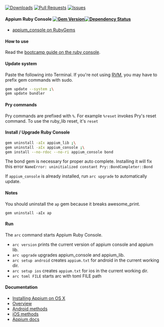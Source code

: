 [![Downloads](https://img.shields.io/gem/dt/appium_console.svg)](https://rubygems.org/gems/appium_console)
[![Pull Requests](http://issuestats.com/github/appium/ruby_console/badge/pr?style=flat)](http://issuestats.com/github/appium/ruby_console)
[![Issues](http://issuestats.com/github/appium/ruby_console/badge/issue?style=flat)](http://issuestats.com/github/appium/ruby_console)
#### Appium Ruby Console [![Gem Version](https://badge.fury.io/rb/appium_console.svg)](http://badge.fury.io/rb/appium_console)[![Dependency Status](https://gemnasium.com/appium/ruby_console.svg)](https://gemnasium.com/appium/ruby_console)

- [appium_console on RubyGems](https://rubygems.org/gems/appium_console)

#### How to use

Read the [bootcamp guide on the ruby console](https://saucelabs.com/resources/appium-bootcamp/appium-bootcamp-2013-chapter-2-the-console).

#### Update system

Paste the following into Terminal. If you're not using [RVM](https://rvm.io/), you may have to prefix gem commands with sudo.

```bash
gem update --system ;\
gem update bundler
```

#### Pry commands

Pry commands are prefixed with `%`. For example `%reset` invokes Pry's reset command.
To use the ruby_lib reset, it's `reset`

#### Install / Upgrade Ruby Console

```bash
gem uninstall -aIx appium_lib ;\
gem uninstall -aIx appium_console ;\
gem install --no-rdoc --no-ri appium_console bond
```

The bond gem is necessary for proper auto complete. Installing it will fix this error `NameError: uninitialized constant Pry::BondCompleter::Bond`

If `appium_console` is already installed, run `arc upgrade` to automatically update.

#### Notes

You should uninstall the `ap` gem because it breaks awesome_print.

`gem uninstall -aIx ap`

#### Run

The `arc` command starts Appium Ruby Console.

- `arc version` prints the current version of appium console and appium lib.
- `arc upgrade` upgrades appium_console and appium_lib.
- `arc setup android` creates `appium.txt` for android in the current working dir.
- `arc setup ios` creates `appium.txt` for ios in the current working dir.
- `arc toml FILE` starts arc with toml FILE path

#### Documentation

- [Installing Appium on OS X](https://github.com/appium/ruby_console/blob/master/osx.md)
- [Overview](https://github.com/appium/ruby_lib/blob/master/docs/docs.md)
- [Android methods](https://github.com/appium/ruby_lib/blob/master/docs/android_docs.md)
- [iOS methods](https://github.com/appium/ruby_lib/blob/master/docs/ios_docs.md)
- [Appium docs](https://github.com/appium/appium/tree/master/docs)
